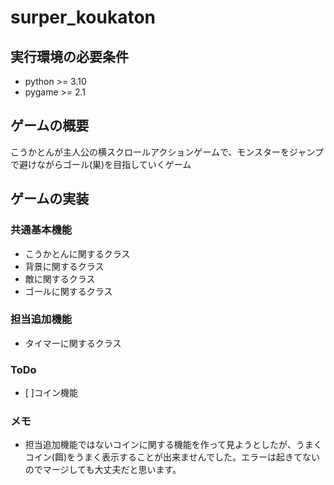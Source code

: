 # surper_koukaton

## 実行環境の必要条件
* python >= 3.10
* pygame >= 2.1

## ゲームの概要
こうかとんが主人公の横スクロールアクションゲームで、モンスターをジャンプで避けながらゴール(巣)を目指していくゲーム

## ゲームの実装
### 共通基本機能
* こうかとんに関するクラス
* 背景に関するクラス
* 敵に関するクラス
* ゴールに関するクラス

### 担当追加機能
* タイマーに関するクラス

### ToDo
- [ ]コイン機能

### メモ
* 担当追加機能ではないコインに関する機能を作って見ようとしたが、うまくコイン(餌)をうまく表示することが出来ませんでした。エラーは起きてないのでマージしても大丈夫だと思います。
